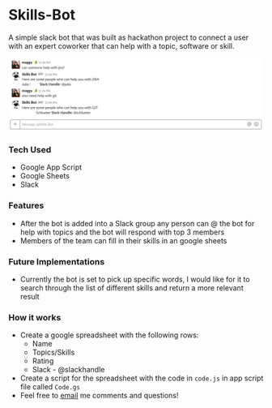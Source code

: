 # Skills-Bot


A simple slack bot that was built as hackathon project to connect a user with an expert coworker that can help with a topic, software or skill. 

![slack skills bot](./screenshot.png)

### Tech Used

* Google App Script
* Google Sheets
* Slack

### Features

* After the bot is added into a Slack group any person can @ the bot for help with topics and the bot will respond with top 3 members 
* Members of the team can fill in their skills in an google sheets 


### Future Implementations
* Currently the bot is set to pick up specific words, I would like for it to search through the list of different skills and return a more relevant result


### How it works 
* Create a google spreadsheet with the following rows: 
  * Name 	
  * Topics/Skills
  *	Rating
  * Slack - @slackhandle
* Create a script for the spreadsheet with the code in `code.js` in app script file called `Code.gs`
* Feel free to [email](mailto:mupraj10@gmail.com) me comments and questions!